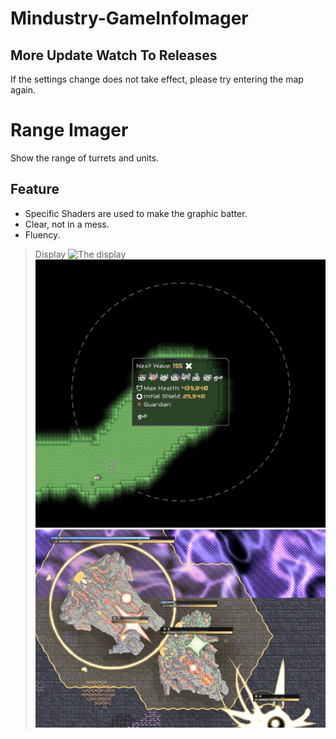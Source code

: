 # Mindustry-GameInfoImager

## More Update Watch To Releases

If the settings change does not take effect, please try entering the map again.

# Range Imager

Show the range of turrets and units.

## Feature

- Specific Shaders are used to make the graphic batter.
- Clear, not in a mess.
- Fluency.

> Display
> ![](github-pictures/4.gif "The display")
> ![](github-pictures/wave-info.png "The display")
> ![](github-pictures/health-bar.png "The display")
